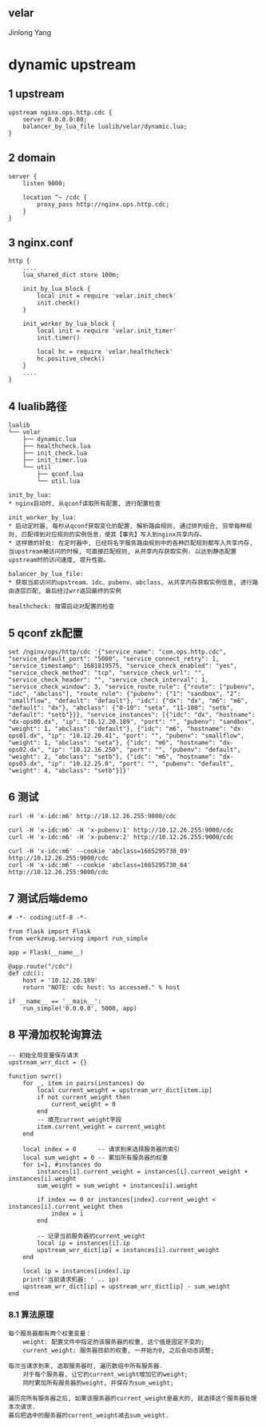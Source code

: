 velar
-------------
Jinlong Yang

# dynamic upstream

## 1 upstream

    upstream nginx.ops.http.cdc {
        server 0.0.0.0:80;
        balancer_by_lua_file lualib/velar/dynamic.lua;
    }

## 2 domain

    server {
        listen 9000;

        location ^~ /cdc {
            proxy_pass http://nginx.ops.http.cdc;
        }
    }

## 3 nginx.conf

    http {
        ....
        lua_shared_dict store 100m;

        init_by_lua_block {
            local init = require 'velar.init_check'
            init.check()
        }

        init_worker_by_lua_block {
            local init = require 'velar.init_timer'
            init.timer()

            local hc = require 'velar.healthcheck'
            hc.positive_check()
        }
        ....
    }

## 4 lualib路径

    lualib
    └── velar
        ├── dynamic.lua
        ├── healthcheck.lua
        ├── init_check.lua
        ├── init_timer.lua
        └── util
            ├── qconf.lua
            └── util.lua

    init_by_lua:
    * nginx启动时, 从qconf读取所有配置, 进行配置检查

    init_worker_by_lua:
    * 启动定时器, 每秒从qconf获取变化的配置, 解析路由规则, 通过排列组合, 穷举每种规则, 匹配得到对应规则的实例信息，使其【事先】写入到nginx共享内存。
    * 这样做的好处: 在定时器中, 已经将名字服务路由规则中的各种匹配规则都写入共享内存, 当upstream被访问的时候, 可直接匹配规则, 从共享内存获取实例. 以达到静态配置upstream时的访问速度, 提升性能。

    balancer_by_lua_file:
    * 获取当前访问的upstream、idc、pubenv、abclass, 从共享内存获取实例信息, 进行路由逐层匹配, 最后经过wrr返回最终的实例

    healthcheck: 按需启动对配置的检查


## 5 qconf zk配置

	set /nginx/ops/http/cdc '{"service_name": "com.ops.http.cdc", "service_default_port": "5000", "service_connect_retry": 1, "service_timestamp": 1681819575, "service_check_enabled": "yes", "service_check_method": "tcp", "service_check_url": "", "service_check_header": "", "service_check_interval": 1, "service_check_window": 3, "service_route_rule": {"route": ["pubenv", "idc", "abclass"], "route_rule": {"pubenv": {"1": "sandbox", "2": "smallflow", "default": "default"}, "idc": {"dx": "dx", "m6": "m6", "default": "dx"}, "abclass": {"0-10": "seta", "11-100": "setb", "default": "setb"}}}, "service_instances": [{"idc": "dx", "hostname": "dx-ops00.dx", "ip": "10.12.20.189", "port": "", "pubenv": "sandbox", "weight": 1, "abclass": "default"}, {"idc": "m6", "hostname": "dx-ops01.dx", "ip": "10.12.20.41", "port": "", "pubenv": "smallflow", "weight": 1, "abclass": "seta"}, {"idc": "m6", "hostname": "dx-ops02.dx", "ip": "10.12.16.250", "port": "", "pubenv": "default", "weight": 2, "abclass": "setb"}, {"idc": "m6", "hostname": "dx-ops03.dx", "ip": "10.12.25.0", "port": "", "pubenv": "default", "weight": 4, "abclass": "setb"}]}'

## 6 测试

	curl -H 'x-idc:m6' http://10.12.26.255:9000/cdc

	curl -H 'x-idc:m6' -H 'x-pubenv:1' http://10.12.26.255:9000/cdc
	curl -H 'x-idc:m6' -H 'x-pubenv:2' http://10.12.26.255:9000/cdc

	curl -H 'x-idc:m6' --cookie 'abclass=1665295730_09' http://10.12.26.255:9000/cdc
	curl -H 'x-idc:m6' --cookie 'abclass=1665295730_64' http://10.12.26.255:9000/cdc

## 7 测试后端demo

   	# -*- coding:utf-8 -*-

	from flask import Flask
	from werkzeug.serving import run_simple

	app = Flask(__name__)

	@app.route("/cdc")
	def cdc():
		host = '10.12.20.189'
		return "NOTE: cdc host: %s accessed." % host

	if __name__ == '__main__':
		run_simple('0.0.0.0', 5000, app) 

## 8 平滑加权轮询算法

    -- 初始全局变量保存请求
    upstream_wrr_dict = {}

    function swrr()
        for _, item in pairs(instances) do
            local current_weight = upstream_wrr_dict[item.ip]
            if not current_weight then
                current_weight = 0
            end
            -- 填充current_weight字段
            item.current_weight = current_weight
        end

        local index = 0      -- 请求到来选择服务器的索引
        local sum_weight = 0 -- 累加所有服务器的权重
        for i=1, #instances do
            instances[i].current_weight = instances[i].current_weight + instances[i].weight
            sum_weight = sum_weight + instances[i].weight

            if index == 0 or instances[index].current_weight < instances[i].current_weight then
                index = i
            end

            -- 记录当前服务器的current_weight
            local ip = instances[i].ip
            upstream_wrr_dict[ip] = instances[i].current_weight
        end

        local ip = instances[index].ip
        print('当前请求机器: ' .. ip)
        upstream_wrr_dict[ip] = upstream_wrr_dict[ip] - sum_weight
    end

### 8.1 算法原理

    每个服务器都有两个权重变量：
        weight: 配置文件中指定的该服务器的权重, 这个值是固定不变的;
        current_weight: 服务器目前的权重, 一开始为0, 之后会动态调整;

    每次当请求到来, 选取服务器时, 遍历数组中所有服务器.
        对于每个服务器, 让它的current_weight增加它的weight;
        同时累加所有服务器的weight, 并保存为sum_weight;

    遍历完所有服务器之后, 如果该服务器的current_weight是最大的, 就选择这个服务器处理本次请求.
    最后把选中的服务器的current_weight减去sum_weight.

